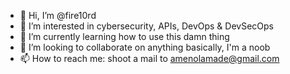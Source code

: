 - 👋 Hi, I’m @fire10rd
- 👀 I’m interested in cybersecurity, APIs, DevOps & DevSecOps
- 🌱 I’m currently learning how to use this damn thing
- 💞️ I’m looking to collaborate on anything basically, I'm a noob
- 📫 How to reach me: shoot a mail to amenolamade@gmail.com

<!---
fire10rd/fire10rd is a ✨ special ✨ repository because its `README.md` (this file) appears on your GitHub profile.
You can click the Preview link to take a look at your changes.
--->
